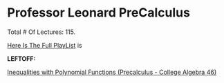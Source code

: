 # Professor Leonard PreCalculus

Total # Of Lectures: 115.

[Here Is The Full PlayList](https://www.youtube.com/playlist?list=PLDesaqWTN6ESsmwELdrzhcGiRhk5DjwLP)
is

**LEFTOFF:**

[Inequalities with Polynomial Functions (Precalculus - College Algebra 46)](https://www.youtube.com/watch?v=qFJ-Mq0XcTI)
